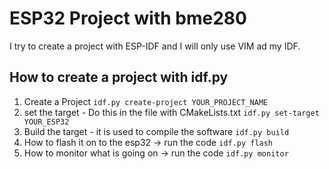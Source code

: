 # ESP32 Project with bme280
I try to create a project with ESP-IDF and I will only use VIM ad my IDF.

## How to create a project with idf.py
1. Create a Project
    ```idf.py create-project YOUR_PROJECT_NAME```
2. set the target - Do this in the file with CMakeLists.txt 
    ```idf.py set-target YOUR_ESP32``` 
3. Build the target - it is used to compile the software
    ```idf.py build```
4. How to flash it on to the esp32 -> run the code
    ```idf.py flash```
5. How to monitor what is going on -> run the code
    ```idf.py monitor```
